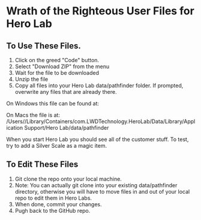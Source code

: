 # Wrath of the Righteous User Files for Hero Lab

## To Use These Files.

1. Click on the greed "Code" button.
1. Select "Download ZIP" from the menu
1. Wait for the file to be downloaded
1. Unzip the file
1. Copy all files into your Hero Lab data/pathfinder folder. If prompted, overwrite any files that are already there.

On Windows this file can be found at:

On Macs the file is at: /Users/<USERNAME>/Library/Containers/com.LWDTechnology.HeroLab/Data/Library/Application Support/Hero Lab/data/pathfinder

When you start Hero Lab you should see all of the customer stuff. To test, try to add a Silver Scale as a magic item.

## To Edit These Files

1. Git clone the repo onto your local machine.
2. Note: You can actually git clone into your existing data/pathfinder directory, otherwise you will have to move files in and out of your local repo to edit them in Hero Labs.
3. When done, commit your changes.
4. Pugh back to the GitHub repo.


